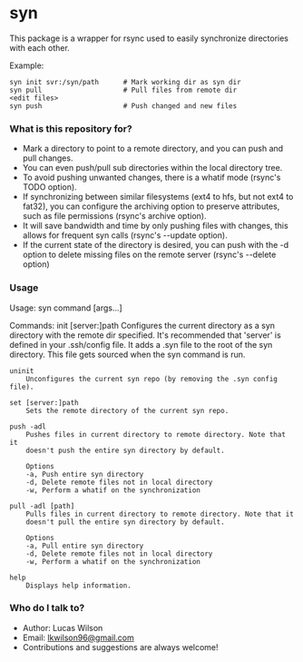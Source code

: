# syn #

This package is a wrapper for rsync used to easily synchronize directories with
each other.

Example:
```
syn init svr:/syn/path      # Mark working dir as syn dir
syn pull                    # Pull files from remote dir
<edit files>
syn push                    # Push changed and new files
```

### What is this repository for? ###

* Mark a directory to point to a remote directory, and you can push and pull
  changes.
* You can even push/pull sub directories within the local directory tree.
* To avoid pushing unwanted changes, there is a whatif mode (rsync's TODO
  option).
* If synchronizing between similar filesystems (ext4 to hfs, but not ext4 to
  fat32), you can configure the archiving option to preserve attributes, such
  as file permissions (rsync's archive option).
* It will save bandwidth and time by only pushing files with changes, this
  allows for frequent syn calls (rsync's --update option).
* If the current state of the directory is desired, you can push with the -d
  option to delete missing files on the remote server (rsync's --delete option)

### Usage ###
Usage:
    syn command [args...]

Commands:
    init [server:]path
        Configures the current directory as a syn directory with the remote dir
        specified. It's recommended that 'server' is defined in your
        .ssh/config file. It adds a .syn file to the root of the syn directory.
        This file gets sourced when the syn command is run.

    uninit
        Unconfigures the current syn repo (by removing the .syn config file).

    set [server:]path
        Sets the remote directory of the current syn repo.

    push -adl
        Pushes files in current directory to remote directory. Note that it
        doesn't push the entire syn directory by default. 

        Options
        -a, Push entire syn directory
        -d, Delete remote files not in local directory
        -w, Perform a whatif on the synchronization

    pull -adl [path]
        Pulls files in current directory to remote directory. Note that it
        doesn't pull the entire syn directory by default. 

        Options
        -a, Pull entire syn directory
        -d, Delete remote files not in local directory
        -w, Perform a whatif on the synchronization

    help
        Displays help information.

### Who do I talk to? ###

* Author: Lucas Wilson
* Email: lkwilson96@gmail.com
* Contributions and suggestions are always welcome!
